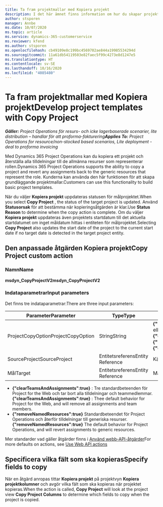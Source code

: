 ```yaml
---
title: Ta fram projektmallar med Kopiera projekt
description: I det här ämnet finns information om hur du skapar projektmallar med den anpassade åtgärden Kopiera projekt.
author: stsporen
manager: Annbe
ms.date: 10/07/2020
ms.topic: article
ms.service: dynamics-365-customerservice
ms.reviewer: kfend
ms.author: stsporen
ms.openlocfilehash: cb49109e8c199bc4569702ae844a19985534294d
ms.sourcegitcommit: 11a61db54119503e82faec5f99c4273e8d1247e5
ms.translationtype: HT
ms.contentlocale: sv-SE
ms.lasthandoff: 10/16/2020
ms.locfileid: "4085480"
---
```

# <a name="develop-project-templates-with-copy-project"></a><span data-ttu-id="5742c-103">Ta fram projektmallar med Kopiera projekt</span><span class="sxs-lookup"><span data-stu-id="5742c-103">Develop project templates with Copy Project</span></span>

<span data-ttu-id="5742c-104">_**Gäller:** Project Operations för resurs- och icke lagerbaserade scenarier, lite distribution – handlar för att proforma-fakturering_</span><span class="sxs-lookup"><span data-stu-id="5742c-104">_**Applies To:** Project Operations for resource/non-stocked based scenarios, Lite deployment - deal to proforma invoicing_</span></span>

<span data-ttu-id="5742c-105">Med Dynamics 365 Project Operations kan du kopiera ett projekt och återställa alla tilldelningar till de allmänna resurser som representerar rollen.</span><span class="sxs-lookup"><span data-stu-id="5742c-105">Dynamics 365 Project Operations supports the ability to copy a project and revert any assignments back to the generic resources that represent the role.</span></span> <span data-ttu-id="5742c-106">Kunderna kan använda den här funktionen för att skapa grundläggande projektmallar.</span><span class="sxs-lookup"><span data-stu-id="5742c-106">Customers can use this functionality to build basic project templates.</span></span>

<span data-ttu-id="5742c-107">När du väljer **Kopiera projekt** uppdateras statusen för målprojektet.</span><span class="sxs-lookup"><span data-stu-id="5742c-107">When you select **Copy Project** , the status of the target project is updated.</span></span> <span data-ttu-id="5742c-108">Använd **Statusorsak** för att bestämma när kopieringsåtgärden är klar.</span><span class="sxs-lookup"><span data-stu-id="5742c-108">Use **Status Reason** to determine when the copy action is complete.</span></span> <span data-ttu-id="5742c-109">Om du väljer **Kopiera projekt** uppdateras även projektets startdatum till det aktuella startdatumet om inget måldatum hittas i entiteten för målprojektet.</span><span class="sxs-lookup"><span data-stu-id="5742c-109">Selecting **Copy Project** also updates the start date of the project to the current start date if no target date is detected in the target project entity.</span></span>

## <a name="copy-project-custom-action"></a><span data-ttu-id="5742c-110">Den anpassade åtgärden Kopiera projekt</span><span class="sxs-lookup"><span data-stu-id="5742c-110">Copy Project custom action</span></span> 

### <a name="name"></a><span data-ttu-id="5742c-111">Namn</span><span class="sxs-lookup"><span data-stu-id="5742c-111">Name</span></span> 

<span data-ttu-id="5742c-112">**msdyn_CopyProjectV2**</span><span class="sxs-lookup"><span data-stu-id="5742c-112">**msdyn_CopyProjectV2**</span></span>

### <a name="input-parameters"></a><span data-ttu-id="5742c-113">Indataparametrar</span><span class="sxs-lookup"><span data-stu-id="5742c-113">Input parameters</span></span>
<span data-ttu-id="5742c-114">Det finns tre indataparametrar:</span><span class="sxs-lookup"><span data-stu-id="5742c-114">There are three input parameters:</span></span>

| <span data-ttu-id="5742c-115">Parameter</span><span class="sxs-lookup"><span data-stu-id="5742c-115">Parameter</span></span>          | <span data-ttu-id="5742c-116">Type</span><span class="sxs-lookup"><span data-stu-id="5742c-116">Type</span></span>   | <span data-ttu-id="5742c-117">Värden</span><span class="sxs-lookup"><span data-stu-id="5742c-117">Values</span></span>                                                   | 
|--------------------|--------|----------------------------------------------------------|
| <span data-ttu-id="5742c-118">ProjectCopyOption</span><span class="sxs-lookup"><span data-stu-id="5742c-118">ProjectCopyOption</span></span>  | <span data-ttu-id="5742c-119">String</span><span class="sxs-lookup"><span data-stu-id="5742c-119">String</span></span> | <span data-ttu-id="5742c-120">**{"removeNamedResources":true}** eller **{"clearTeamsAndAssignments":true}**</span><span class="sxs-lookup"><span data-stu-id="5742c-120">**{"removeNamedResources":true}** or **{"clearTeamsAndAssignments":true}**</span></span> |
| <span data-ttu-id="5742c-121">SourceProject</span><span class="sxs-lookup"><span data-stu-id="5742c-121">SourceProject</span></span>      | <span data-ttu-id="5742c-122">Entitetsreferens</span><span class="sxs-lookup"><span data-stu-id="5742c-122">Entity Reference</span></span> | <span data-ttu-id="5742c-123">Källprojekt</span><span class="sxs-lookup"><span data-stu-id="5742c-123">Source Project</span></span> |
| <span data-ttu-id="5742c-124">Mål</span><span class="sxs-lookup"><span data-stu-id="5742c-124">Target</span></span>             | <span data-ttu-id="5742c-125">Entitetsreferens</span><span class="sxs-lookup"><span data-stu-id="5742c-125">Entity Reference</span></span> | <span data-ttu-id="5742c-126">Målprojekt</span><span class="sxs-lookup"><span data-stu-id="5742c-126">Target Project</span></span> |


- <span data-ttu-id="5742c-127">**{"clearTeamsAndAssignments":true}** : Tre standardbeteenden för Project for the Web och tar bort alla tilldelningar och teammedlemmar.</span><span class="sxs-lookup"><span data-stu-id="5742c-127">**{"clearTeamsAndAssignments":true}** : Thee default behavior for Project for the Web, and will remove all assignments and team members.</span></span>
- <span data-ttu-id="5742c-128">**{"removeNamedResources":true}** Standardbeteendet för Project Operations och återför tilldelningar till generiska resurser.</span><span class="sxs-lookup"><span data-stu-id="5742c-128">**{"removeNamedResources":true}** The default behavior for Project Operations, and will revert assignments to generic resources.</span></span>

<span data-ttu-id="5742c-129">Mer standarder vad gäller åtgärder finns i [Använd webb-API-åtgärder](https://docs.microsoft.com/powerapps/developer/common-data-service/webapi/use-web-api-actions)</span><span class="sxs-lookup"><span data-stu-id="5742c-129">For more defaults on actions, see [Use Web API actions](https://docs.microsoft.com/powerapps/developer/common-data-service/webapi/use-web-api-actions)</span></span>

## <a name="specify-fields-to-copy"></a><span data-ttu-id="5742c-130">Specificera vilka fält som ska kopieras</span><span class="sxs-lookup"><span data-stu-id="5742c-130">Specify fields to copy</span></span> 
<span data-ttu-id="5742c-131">När en åtgärd anropas tittar **Kopiera projekt** på projektvyn **Kopiera projektkolumner** och avgör vilka fält som ska kopieras när projektet kopieras.</span><span class="sxs-lookup"><span data-stu-id="5742c-131">When the action is called, **Copy Project** will look at the project view **Copy Project Columns** to determine which fields to copy when the project is copied.</span></span>
